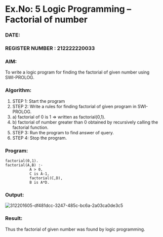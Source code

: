 # Ex.No: 5   Logic Programming – Factorial of number   
### DATE:                                                                            
### REGISTER NUMBER : 212222220033
### AIM: 
To  write  a logic program for finding the factorial of given number using SWI-PROLOG. 
### Algorithm:
1. STEP 1: Start the program
2. STEP 2:  Write a rules for finding factorial of given program in SWI-PROLOG.
3.   a)	factorial of 0 is 1 => written as factorial(0,1).
4.   b)	factorial of number greater than 0 obtained by recursively calling the factorial    function.
5. STEP 3: Run the program  to find answer of  query.
6. STEP 4: Stop the program.

### Program:
```
factorial(0,1).
factorial(A,B) :-  
           A > 0, 
           C is A-1,
           factorial(C,D),
           B is A*D.
```


### Output:
![312201605-df481dcc-3247-485c-bc6a-2a03ca0de3c5](https://github.com/DrUmaRaniV/AI_Lab_2023-24/assets/122860827/637098ff-3c6d-41d2-8d81-7005d4594263)



### Result:
Thus the factorial of given number was found by logic programming. 
